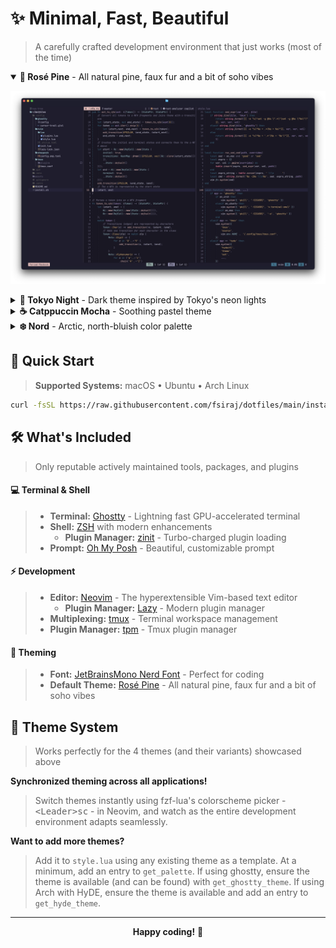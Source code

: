 # ✨ Minimal, Fast, Beautiful

> A carefully crafted development environment that just works (most of the time)

<details open>
<summary><strong>🌹 Rosé Pine</strong> - All natural pine, faux fur and a bit of soho vibes</summary>

![Rose Pine Theme](assets/rosepine-main.png)

</details>

<details>
<summary><strong>🌙 Tokyo Night</strong> - Dark theme inspired by Tokyo's neon lights</summary>

![Tokyo Night Theme](assets/tokyonight-night.png)

</details>

<details>
<summary><strong>☕ Catppuccin Mocha</strong> - Soothing pastel theme</summary>

![Catppuccin Mocha Theme](assets/catppuccin-mocha.png)

</details>

<details>
<summary><strong>❄️ Nord</strong> - Arctic, north-bluish color palette</summary>

![Nord Theme](assets/nord.png)

</details>

## 🚀 Quick Start

> **Supported Systems:** macOS • Ubuntu • Arch Linux

```bash
curl -fsSL https://raw.githubusercontent.com/fsiraj/dotfiles/main/install.sh | sh
```

## 🛠️ What's Included

> Only reputable actively maintained tools, packages, and plugins

#### 💻 **Terminal & Shell**

> - **Terminal:** [Ghostty](https://ghostty.org/) - Lightning fast GPU-accelerated terminal
> - **Shell:** [ZSH](https://www.zsh.org/) with modern enhancements
>   - **Plugin Manager:** [zinit](https://github.com/zdharma-continuum/zinit) - Turbo-charged plugin loading
> - **Prompt:** [Oh My Posh](https://ohmyposh.dev/) - Beautiful, customizable prompt

#### ⚡ **Development**

> - **Editor:** [Neovim](https://neovim.io/) - The hyperextensible Vim-based text editor
>   - **Plugin Manager:** [Lazy](https://github.com/folke/lazy.nvim) - Modern plugin manager
> - **Multiplexing:** [tmux](https://github.com/tmux/tmux) - Terminal workspace management
> - **Plugin Manager:** [tpm](https://github.com/tmux-plugins/tpm) - Tmux plugin manager

#### 🎨 **Theming**

> - **Font:** [JetBrainsMono Nerd Font](https://github.com/ryanoasis/nerd-fonts/tree/master/patched-fonts/JetBrainsMono) - Perfect for coding
> - **Default Theme:** [Rosé Pine](https://rosepinetheme.com/) - All natural pine, faux fur and a bit of soho vibes

## 🌈 Theme System

> Works perfectly for the 4 themes (and their variants) showcased above

**Synchronized theming across all applications!**

> Switch themes instantly using fzf-lua's colorscheme picker - <kbd>\<Leader\>sc</kbd> - in Neovim, and watch as the entire development environment adapts seamlessly.

**Want to add more themes?**

> Add it to `style.lua` using any existing theme as a template. At a minimum, add an entry to `get_palette`. If using ghostty, ensure the theme is available (and can be found) with `get_ghostty_theme`. If using Arch with HyDE, ensure the theme is available and add an entry to `get_hyde_theme`.

---

<div align="center">

**Happy coding!** 🎉

</div>
